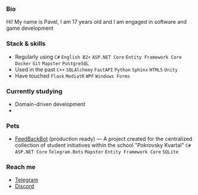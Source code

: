 ### Bio
Hi! My name is Pavel, I am 17 years old and I am engaged in software and game development

### Stack & skills
- Regularly using `C#` `English B2+` `ASP.NET Core` `Entity Framework Core` `Docker` `Git` `Mapster` `PostgreSQL`
- Used in the past `C++` `SQLAlchemy` `FastAPI` `Python` `Sphinx` `HTML5` `Unity`
- Have touched `Flask` `MediatR` `WPF` `Windows Forms`

### Currently studying
- Domain-driven development
- 

### Pets
- [FeedBackBot](https://github.com/Doku4ae4ka/FeedbackBot) (production ready) — A project created for the centralized collection of student initiatives within the school "Pokrovsky Kvartal" `C#` `ASP.NET Core` `Telegram.Bots` `Mapster` `Entity Framework Core` `SQLite`

### Reach me
- [Telegram](https://t.me/PEPIDUSTER)
- [Discord](https://discordapp.com/users/312879192784240643)

